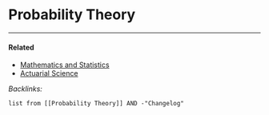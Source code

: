 # Probability Theory

---

#### Related

* [Mathematics and Statistics](../2-Areas/MOCs/Mathematics%20and%20Statistics.md)
* [Actuarial Science](../2-Areas/MOCs/Actuarial%20Science.md)

*Backlinks:*

````dataview
list from [[Probability Theory]] AND -"Changelog"
````
